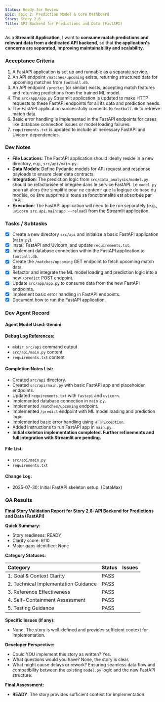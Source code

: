 ```yaml
---
Status: Ready for Review
Epic: Epic 2: Prediction Model & Core Dashboard
Story: Story 2.6
Title: API Backend for Predictions and Data (FastAPI)
---
```


As a **Streamlit Application**,
I want to **consume match predictions and relevant data from a dedicated API backend**,
so that **the application's concerns are separated, improving maintainability and scalability.**

### Acceptance Criteria

1.  A FastAPI application is set up and runnable as a separate service.
2.  An API endpoint `/matches/upcoming` exists, returning structured data for upcoming matches from `football.db`.
3.  An API endpoint `/predict` (or similar) exists, accepting match features and returning predictions from the trained ML model.
4.  The `src/app/app.py` Streamlit application is updated to make HTTP requests to these FastAPI endpoints for all its data and prediction needs.
5.  The FastAPI application successfully connects to `football.db` to retrieve match data.
6.  Basic error handling is implemented in the FastAPI endpoints for cases like database connection issues or model loading failures.
7.  `requirements.txt` is updated to include all necessary FastAPI and Uvicorn dependencies.

### Dev Notes

*   **File Locations**: The FastAPI application should ideally reside in a new directory, e.g., `src/api/main.py`.
*   **Data Models**: Define Pydantic models for API request and response payloads to ensure clear data contracts.
*   **Integration**: The prediction logic from `src/data_analysis/model.py` should be refactorisée et intégrée dans le service FastAPI. Le `model.py` pourrait alors être simplifié pour ne contenir que la logique de base du modèle, ou être supprimé si toute sa fonctionnalité est absorbée par l'API.
*   **Execution**: The FastAPI application will need to be run separately (e.g., `uvicorn src.api.main:app --reload`) from the Streamlit application.

### Tasks / Subtasks

- [x] Create a new directory `src/api` and initialize a basic FastAPI application (`main.py`).
- [x] Install FastAPI and Uvicorn, and update `requirements.txt`.
- [x] Implement database connection within the FastAPI application to `football.db`.
- [x] Create the `/matches/upcoming` GET endpoint to fetch upcoming match data.
- [x] Refactor and integrate the ML model loading and prediction logic into a new `/predict` POST endpoint.
- [x] Update `src/app/app.py` to consume data from the new FastAPI endpoints.
- [x] Implement basic error handling in FastAPI endpoints.
- [x] Document how to run the FastAPI application.

### Dev Agent Record

#### Agent Model Used: Gemini

#### Debug Log References:
- `mkdir src/api` command output
- `src/api/main.py` content
- `requirements.txt` content

#### Completion Notes List:
- Created `src/api` directory.
- Created `src/api/main.py` with basic FastAPI app and placeholder endpoints.
- Updated `requirements.txt` with `fastapi` and `uvicorn`.
- Implemented database connection in `main.py`.
- Implemented `/matches/upcoming` endpoint.
- Implemented `/predict` endpoint with ML model loading and prediction logic.
- Implemented basic error handling using `HTTPException`.
- Added instructions to run FastAPI app in `main.py`.
- **Initial skeleton implementation completed. Further refinements and full integration with Streamlit are pending.**

#### File List:
- `src/api/main.py`
- `requirements.txt`

#### Change Log:
- 2025-07-30: Initial FastAPI skeleton setup. (DataMax)

### QA Results

**Final Story Validation Report for Story 2.6: API Backend for Predictions and Data (FastAPI)**

**Quick Summary:**
- Story readiness: READY
- Clarity score: 9/10
- Major gaps identified: None

**Category Statuses:**

| Category                             | Status | Issues |
| :----------------------------------- | :----- | :----- |
| 1. Goal & Context Clarity            | PASS   |        |
| 2. Technical Implementation Guidance | PASS   |        |
| 3. Reference Effectiveness           | PASS   |        |
| 4. Self-Containment Assessment       | PASS   |        |
| 5. Testing Guidance                  | PASS   |        |

**Specific Issues (if any):**
- None. The story is well-defined and provides sufficient context for implementation.

**Developer Perspective:**
- Could YOU implement this story as written? Yes.
- What questions would you have? None, the story is clear.
- What might cause delays or rework? Ensuring seamless data flow and compatibility between the existing `model.py` logic and the new FastAPI structure.

**Final Assessment:**
- **READY**: The story provides sufficient context for implementation.
